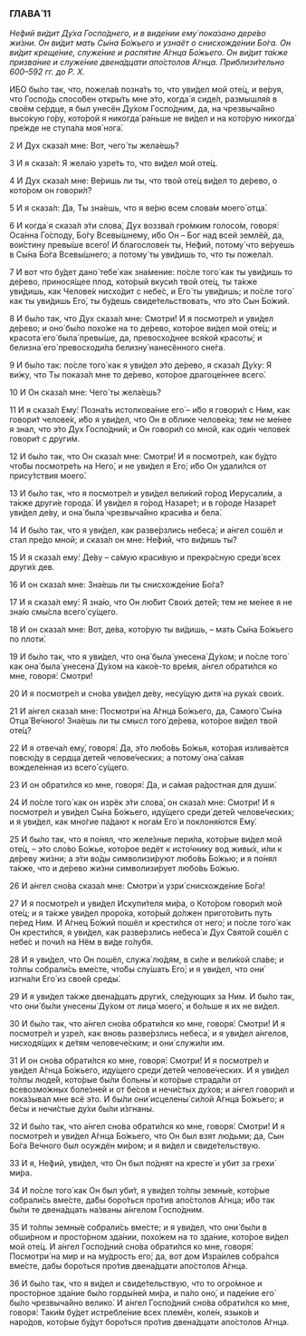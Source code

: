 ### ГЛАВА́ 11

_Не́фий ви́дит Ду́ха Госпо́днего, и в виде́нии ему́ пока́зано дере́во жи́зни. Он ви́дит мать Сы́на Бо́жьего и узнаёт о снисхожде́нии Бо́га. Он ви́дит креще́ние, служе́ние и распя́тие А́гнца Бо́жьего. Он ви́дит та́кже призва́ние и служе́ние двена́дцати апо́столов А́гнца. Приблизи́тельно 600–592 гг. до Р. Х._

И́БО бы́ло так, что, пожела́в позна́ть то, что уви́дел мой оте́ц, и ве́руя, что Госпо́дь спосо́бен откры́ть мне э́то, когда́ я сиде́л, размышля́я в своём се́рдце, я был унесён Ду́хом Госпо́дним, да, на чрезвыча́йно высо́кую го́ру, кото́рой я никогда́ ра́ньше не ви́дел и на кото́рую никогда́ пре́жде не ступа́ла моя́ нога́.

2 И Дух сказа́л мне: Вот, чего́ ты жела́ешь?

3 И я сказа́л: Я жела́ю узре́ть то, что ви́дел мой оте́ц.

4 И Дух сказа́л мне: Ве́ришь ли ты, что твой оте́ц ви́дел то де́рево, о кото́ром он говори́л?

5 И я сказа́л: Да, Ты зна́ешь, что я ве́рю всем слова́м моего́ отца́.

6 И когда́ я сказа́л э́ти слова́, Дух воззва́л гро́мким голосо́м, говоря́: Оса́нна Го́споду, Бо́гу Всевы́шнему, и́бо Он – Бог над всей землёй, да, вои́стину превы́ше всего́! И благослове́н ты, Не́фий, потому́ что ве́руешь в Сы́на Бо́га Всевы́шнего; а потому́ ты уви́дишь то, что ты пожела́л.

7 И вот что бу́дет дано́ тебе́ как зна́мение: по́сле того́ как ты уви́дишь то де́рево, принося́щее плод, кото́рый вкуси́л твой оте́ц, ты та́кже уви́дишь, как Челове́к нисхо́дит с небе́с, и Его́ ты уви́дишь; и по́сле того́ как ты уви́дишь Его́, ты бу́дешь свиде́тельствовать, что э́то Сын Бо́жий.

8 И бы́ло так, что Дух сказа́л мне: Смотри́! И я посмотре́л и уви́дел де́рево; и оно́ бы́ло похо́же на то де́рево, кото́рое ви́дел мой оте́ц; и красота́ его́ была́ превы́ше, да, превосхо́днее вся́кой красоты́; и белизна́ его́ превосходи́ла белизну́ нанесённого сне́га.

9 И бы́ло так: по́сле того́ как я уви́дел э́то де́рево, я сказа́л Ду́ху: Я ви́жу, что Ты показа́л мне то де́рево, кото́рое драгоце́ннее всего́.

10 И Он сказа́л мне: Чего́ ты жела́ешь?

11 И я сказа́л Ему́: Позна́ть истолкова́ние его́ – и́бо я говори́л с Ним, как говори́т челове́к, и́бо я уви́дел, что Он в о́блике челове́ка; тем не ме́нее я знал, что э́то Дух Госпо́дний; и Он говори́л со мной, как оди́н челове́к говори́т с други́м.

12 И бы́ло так, что Он сказа́л мне: Смотри́! И я посмотре́л, как бу́дто что́бы посмотре́ть на Него́, и не уви́дел я Его́; и́бо Он удали́лся от прису́тствия моего́.

13 И бы́ло так, что я посмотре́л и уви́дел вели́кий го́род Иерусали́м, а та́кже други́е города́. И уви́дел я го́род Назаре́т; и в го́роде Назаре́т уви́дел де́ву, и она́ была́ чрезвыча́йно краси́ва и бела́.

14 И бы́ло так, что я уви́дел, как разве́рзлись небеса́; и а́нгел сошёл и стал пре́до мной; и сказа́л он мне: Не́фий, что ви́дишь ты?

15 И я сказа́л ему́: Де́ву – са́мую краси́вую и прекра́сную среди́ всех други́х дев.

16 И он сказа́л мне: Зна́ешь ли ты снисхожде́ние Бо́га?

17 И я сказа́л ему́: Я зна́ю, что Он лю́бит Свои́х дете́й; тем не ме́нее я не зна́ю смы́сла всего́ су́щего.

18 И он сказа́л мне: Вот, де́ва, кото́рую ты ви́дишь, – мать Сы́на Бо́жьего по плоти́.

19 И бы́ло так, что я уви́дел, что она́ была́ унесена́ Ду́хом; и по́сле того́ как она́ была́ унесена́ Ду́хом на како́е-то вре́мя, а́нгел обрати́лся ко мне, говоря́: Смотри́!

20 И я посмотре́л и сно́ва уви́дел де́ву, несу́щую дитя́ на рука́х свои́х.

21 И а́нгел сказа́л мне: Посмотри́ на А́гнца Бо́жьего, да, Самого́ Сы́на Отца́ Ве́чного! Зна́ешь ли ты смысл того́ де́рева, кото́рое ви́дел твой оте́ц?

22 И я отвеча́л ему́, говоря́: Да, э́то любо́вь Бо́жья, кото́рая излива́ется повсю́ду в сердца́ дете́й челове́ческих; а потому́ она́ са́мая вожделе́нная из всего́ су́щего.

23 И он обрати́лся ко мне, говоря́: Да, и са́мая ра́достная для души́.

24 И по́сле того́ как он изрёк э́ти слова́, он сказа́л мне: Смотри́! И я посмотре́л и уви́дел Сы́на Бо́жьего, иду́щего среди́ дете́й челове́ческих; и я уви́дел, как мно́гие па́дают к нога́м Его́ и поклоня́ются Ему́.

25 И бы́ло так, что я по́нял, что желе́зные пери́ла, кото́рые ви́дел мой оте́ц, – э́то сло́во Бо́жье, кото́рое ведёт к исто́чнику вод живы́х, и́ли к де́реву жи́зни; а э́ти во́ды символизи́руют любо́вь Бо́жью; и я по́нял та́кже, что и де́рево жи́зни символизи́рует любо́вь Бо́жью.

26 И а́нгел сно́ва сказа́л мне: Смотри́ и узри́ снисхожде́ние Бо́га!

27 И я посмотре́л и уви́дел Искупи́теля ми́ра, о Кото́ром говори́л мой оте́ц; и я та́кже уви́дел проро́ка, кото́рый до́лжен пригото́вить путь пе́ред Ним. И А́гнец Бо́жий пошёл и крести́лся от него́; и по́сле того́ как Он крести́лся, я уви́дел, как разве́рзлись небеса́ и Дух Свято́й сошёл с небе́с и почи́л на Нём в ви́де го́лубя.

28 И я уви́дел, что Он пошёл, служа́ лю́дям, в си́ле и вели́кой сла́ве; и то́лпы собрали́сь вме́сте, что́бы слу́шать Его́; и я уви́дел, что они́ изгна́ли Его́ из свое́й среды́.

29 И я уви́дел та́кже двена́дцать други́х, сле́дующих за Ним. И бы́ло так, что они́ бы́ли унесены́ Ду́хом от лица́ моего́, и бо́льше я их не ви́дел.

30 И бы́ло так, что а́нгел сно́ва обрати́лся ко мне, говоря́: Смотри́! И я посмотре́л и узре́л, как вновь разве́рзлись небеса́, и я уви́дел а́нгелов, нисходя́щих к де́тям человече́ским; и они́ служи́ли им.

31 И он сно́ва обрати́лся ко мне, говоря́: Смотри́! И я посмотре́л и уви́дел А́гнца Бо́жьего, иду́щего среди́ дете́й челове́ческих. И я уви́дел то́лпы люде́й, кото́рые бы́ли больны́ и кото́рые страда́ли от всевозмо́жных боле́зней и от бе́сов и нечи́стых ду́хов; и а́нгел говори́л и пока́зывал мне всё э́то. И бы́ли они́ исцелены́ си́лой А́гнца Бо́жьего; и бе́сы и нечи́стые ду́хи бы́ли и́згнаны.

32 И бы́ло так, что а́нгел сно́ва обрати́лся ко мне, говоря́: Смотри́! И я посмотре́л и уви́дел А́гнца Бо́жьего, что Он был взят лю́дьми; да, Сын Бо́га Ве́чного был осуждён ми́ром; и я ви́дел и свиде́тельствую.

33 И я, Не́фий, уви́дел, что Он был по́днят на кресте́ и убит за грехи́ ми́ра.

34 И по́сле того́ как Он был уби́т, я уви́дел то́лпы земны́е, кото́рые собрали́сь вме́сте, да́бы боро́ться про́тив апо́столов А́гнца; и́бо так бы́ли те двена́дцать на́званы а́нгелом Госпо́дним.

35 И то́лпы земны́е собрали́сь вме́сте; и я уви́дел, что они́ бы́ли в обши́рном и просто́рном зда́нии, похо́жем на то зда́ние, кото́рое ви́дел мой оте́ц. И а́нгел Госпо́дний сно́ва обрати́лся ко мне, говоря́: Посмотри́ на мир и на му́дрость его́; да, вот дом Изра́илев собра́лся вме́сте, дабы боро́ться про́тив двена́дцати апо́столов А́гнца.

36 И бы́ло так, что я ви́дел и свиде́тельствую, что то огро́мное и просто́рное зда́ние бы́ло горды́ней ми́ра, и па́ло оно́, и паде́ние его́ бы́ло чрезвыча́йно велико́. И а́нгел Госпо́дний сно́ва обрати́лся ко мне, говоря́: Таки́м бу́дет истребле́ние всех племён, коле́н, языко́в и наро́дов, кото́рые бу́дут боро́ться про́тив двена́дцати апо́столов А́гнца.
